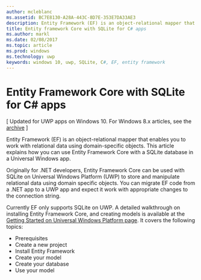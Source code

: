 ---author: mcleblancms.assetid: BC7E8130-A28A-443C-8D7E-353E7DA33AE3description: Entity Framework (EF) is an object-relational mapper that enables you to work with relational data using domain-specific objects.title: Entity framework Core with SQLite for C# appsms.author: marklms.date: 02/08/2017ms.topic: articlems.prod: windowsms.technology: uwpkeywords: windows 10, uwp, SQLite, C#, EF, entity framework---# Entity Framework Core with SQLite for C# apps\[ Updated for UWP apps on Windows 10. For Windows 8.x articles, see the [archive](http://go.microsoft.com/fwlink/p/?linkid=619132) \]Entity Framework (EF) is an object-relational mapper that enables you to work with relational data using domain-specific objects. This article explains how you can use Entity Framework Core with a SQLite database in a Universal Windows app.Originally for .NET developers, Entity Framework Core can be used with SQLite on Universal Windows Platform (UWP) to store and manipulate relational data using domain specific objects. You can migrate EF code from a .NET app to a UWP app and expect it work with appropriate changes to the connection string.Currently EF only supports SQLite on UWP. A detailed walkthrough on installing Entity Framework Core, and creating models is available at the [Getting Started on Universal Windows Platform page](http://go.microsoft.com/fwlink/p/?LinkId=735013). It covers the following topics:-   Prerequisites-   Create a new project-   Install Entity Framework-   Create your model-   Create your database-   Use your model